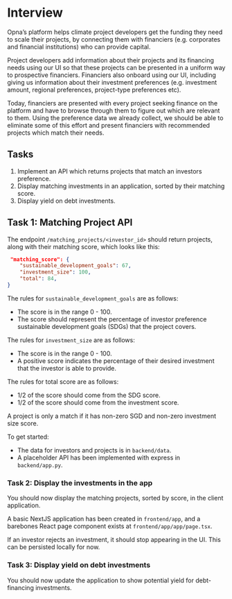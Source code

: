# Interview

Opna’s platform helps climate project developers get the funding they need to scale their projects, by connecting them with financiers (e.g. corporates and financial institutions) who can provide capital. 

Project developers add information about their projects and its financing needs using our UI so that these projects can be presented in a uniform way to prospective financiers. Financiers also onboard using our UI, including giving us information about their investment preferences (e.g. investment amount, regional preferences, project-type preferences etc).

Today, financiers are presented with every project seeking finance on the platform and have to browse through them to figure out which are relevant to them. Using the preference data we already collect, we should be able to eliminate some of this effort and present financiers with recommended projects which match their needs.

## Tasks

1. Implement an API which returns projects that match an investors preference.
2. Display matching investments in an application, sorted by their matching score.
3. Display yield on debt investments.
 
## Task 1: Matching Project API

The endpoint `/matching_projects/<investor_id>` should return projects, along with their matching score, which looks like this:

```json
 "matching_score": {
    "sustainable_development_goals": 67,
    "investment_size": 100, 
    "total": 84,
}
```

The rules for `sustainable_development_goals` are as follows:
- The score is in the range 0 - 100.
- The score should represent the percentage of investor preference sustainable development goals (SDGs) that the project covers.

The rules for `investment_size` are as follows:
- The score is in the range 0 - 100.
- A positive score indicates the percentage of their desired investment that the investor is able to provide.

The rules for total score are as follows:
- 1/2 of the score should come from the SDG score.
- 1/2 of the score should come from the investment score.

A project is only a match if it has non-zero SGD and non-zero investment size score.

To get started:
- The data for investors and projects is in `backend/data`.
- A placeholder API has been implemented with express in `backend/app.py`.

### Task 2: Display the investments in the app

You should now display the matching projects, sorted by score, in the client application.

A basic NextJS application has been created in `frontend/app`, and a barebones React page component exists at `frontend/app/app/page.tsx`.

If an investor rejects an investment, it should stop appearing in the UI. This can be persisted locally for now.

### Task 3: Display yield on debt investments

You should now update the application to show potential yield for debt-financing investments.
